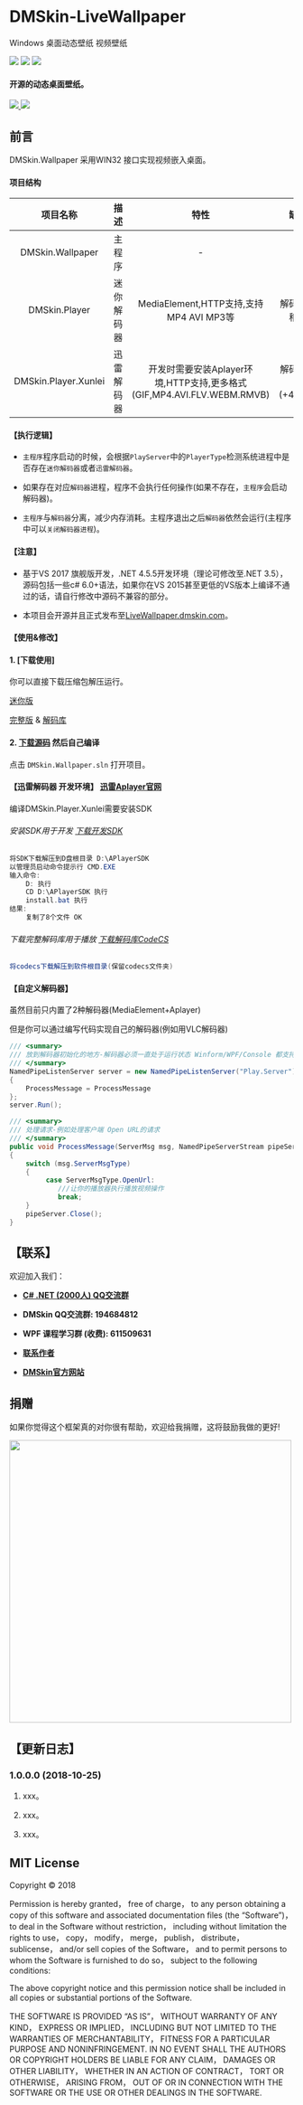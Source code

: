 # DMSkin-LiveWallpaper
Windows 桌面动态壁纸 视频壁纸

![](https://img.shields.io/badge/.NET-%3E%3D3.5-brightgreen.svg)
![](https://img.shields.io/badge/version-1.0.0.0-blue.svg)
![](https://img.shields.io/badge/license-MIT-green.svg)

#### 开源的动态桌面壁纸。

<a href="http://on9mnekns.bkt.clouddn.com/desktopdemo.mp4" target="_blank">
   <img src="https://raw.githubusercontent.com/944095635/DMSkin-LiveWallpaper/master/Screenshot/demo.gif">
</a>

<img src="https://raw.githubusercontent.com/944095635/DMSkin-LiveWallpaper/master/Screenshot/Debug.png">

## 前言 
DMSkin.Wallpaper 采用WIN32 接口实现视频嵌入桌面。

#### 项目结构


| 项目名称                | 描述   |特性   |缺点      |
| :----:              | :---:          | :----:     | :----:     |
| DMSkin.Wallpaper |主程序   |  -   |  -  |
| DMSkin.Player  |  迷你解码器       |MediaElement,HTTP支持,支持MP4 AVI MP3等 |  解码能力稍差       |
| DMSkin.Player.Xunlei |迅雷解码器   |  开发时需要安装Aplayer环境,HTTP支持,更多格式(GIF,MP4.AVI.FLV.WEBM.RMVB)   |  解码库体积(+40MB)  |

#### 【执行逻辑】
- `主程序`程序启动的时候，会根据`PlayServer`中的`PlayerType`检测系统进程中是否存在`迷你解码器`或者`迅雷解码器`。

- 如果存在对应`解码器`进程，程序不会执行任何操作(如果不存在，`主程序`会启动解码器)。

- `主程序`与`解码器`分离，减少内存消耗。主程序退出之后`解码器`依然会运行(主程序中可以`关闭解码器进程`)。

#### 【注意】

- 基于VS 2017 旗舰版开发，.NET 4.5.5开发环境（理论可修改至.NET 3.5），源码包括一些c# 6.0+语法，如果你在VS 2015甚至更低的VS版本上编译不通过的话，请自行修改中源码不兼容的部分。

- 本项目会开源并且正式发布至[LiveWallpaper.dmskin.com](http://LiveWallpaper.dmskin.com)。


#### 【使用&修改】

#### 1. [下载使用]

你可以直接下载压缩包解压运行。

[迷你版](https://github.com/944095635/DMSkin-LiveWallpaper/releases/download/1.0.0.0/Build-MINI.zip)

[完整版](https://github.com/944095635/DMSkin-LiveWallpaper/releases/download/1.0.0.0/Build-Max.zip) & [解码库](http://aplayer.open.xunlei.com/codecs.zip)

#### 2. [下载源码](https://codeload.github.com/944095635/DMSkin-LiveWallpaper/zip/master) 然后自己编译
点击 `DMSkin.Wallpaper.sln` 打开项目。

#### 【迅雷解码器 开发环境】 [迅雷Aplayer官网](http://aplayer.open.xunlei.com/)
编译DMSkin.Player.Xunlei需要安装SDK

###### 安装SDK用于开发 [下载开发SDK](http://aplayer.open.xunlei.com/APlayerSDK.zip)
````csharp
将SDK下载解压到D盘根目录 D:\APlayerSDK
以管理员启动命令提示行 CMD.EXE
输入命令:
    D: 执行
    CD D:\APlayerSDK 执行
    install.bat 执行
结果:
    复制了8个文件 OK
````

###### 下载完整解码库用于播放 [下载解码库CodeCS](http://aplayer.open.xunlei.com/codecs.zip)
````csharp
将codecs下载解压到软件根目录(保留codecs文件夹)
````

#### 【自定义解码器】
虽然目前只内置了2种解码器(MediaElement+Aplayer)

但是你可以通过编写代码实现自己的解码器(例如用VLC解码器)
````csharp
/// <summary>
/// 放到解码器初始化的地方-解码器必须一直处于运行状态 Winform/WPF/Console 都支持
/// </summary>
NamedPipeListenServer server = new NamedPipeListenServer("Play.Server")
{
    ProcessMessage = ProcessMessage
};
server.Run();

/// <summary>
/// 处理请求-例如处理客户端 Open URL的请求
/// </summary>
public void ProcessMessage(ServerMsg msg, NamedPipeServerStream pipeServer)
{
    switch (msg.ServerMsgType)
    {
         case ServerMsgType.OpenUrl:
            ///让你的播放器执行播放视频操作
            break;
    }
    pipeServer.Close();
}
````

## 【联系】
欢迎加入我们：

- **[C# .NET (2000人) QQ交流群](http://qm.qq.com/cgi-bin/qm/qr?k=reTIeglEELMIW267mOO7amouFFwhJwwP)**

- **DMSkin QQ交流群: 194684812**

- **WPF 课程学习群 (收费): 611509631**
- **<a href="http://dmskin.lolimay.cn" target="_blank">联系作者</a>**
- **[DMSkin官方网站](http://www.dmskin.com)**

## 捐赠
如果你觉得这个框架真的对你很有帮助，欢迎给我捐赠，这将鼓励我做的更好!

<img src="http://dmskin.com/pay.jpg" width="500">

## 【更新日志】

### 1.0.0.0 (2018-10-25)

1. xxx。

2. xxx。

3. xxx。

## MIT License
Copyright © 2018 <copyright holders>

Permission is hereby granted， free of charge， to any person obtaining a copy of this software and associated documentation files (the “Software”)， to deal in the Software without restriction， including without limitation the rights to use， copy， modify， merge， publish， distribute， sublicense， and/or sell copies of the Software， and to permit persons to whom the Software is furnished to do so， subject to the following conditions:

The above copyright notice and this permission notice shall be included in all copies or substantial portions of the Software.

THE SOFTWARE IS PROVIDED “AS IS”， WITHOUT WARRANTY OF ANY KIND， EXPRESS OR IMPLIED， INCLUDING BUT NOT LIMITED TO THE WARRANTIES OF MERCHANTABILITY， FITNESS FOR A PARTICULAR PURPOSE AND NONINFRINGEMENT. IN NO EVENT SHALL THE AUTHORS OR COPYRIGHT HOLDERS BE LIABLE FOR ANY CLAIM， DAMAGES OR OTHER LIABILITY， WHETHER IN AN ACTION OF CONTRACT， TORT OR OTHERWISE， ARISING FROM， OUT OF OR IN CONNECTION WITH THE SOFTWARE OR THE USE OR OTHER DEALINGS IN THE SOFTWARE.
